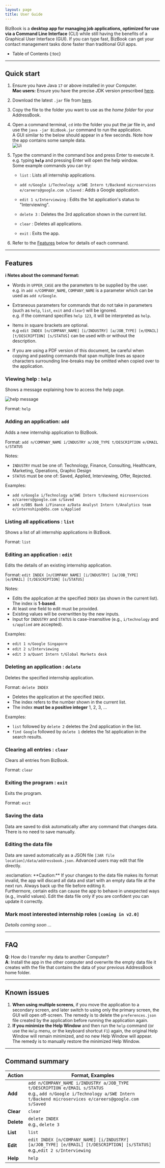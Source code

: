 ```yaml
---
layout: page
title: User Guide
---
```


BizBook is a **desktop app for managing job applications, optimized for use via a Command Line Interface** (CLI) while still having the benefits of a Graphical User Interface (GUI). If you can type fast, BizBook can get your contact management tasks done faster than traditional GUI apps.

* Table of Contents
{:toc}

--------------------------------------------------------------------------------------------------------------------

## Quick start

1. Ensure you have Java `17` or above installed in your Computer.<br>
   **Mac users:** Ensure you have the precise JDK version prescribed [here](https://se-education.org/guides/tutorials/javaInstallationMac.html).

1. Download the latest `.jar` file from [here](https://github.com/AY2526S1-CS2103T-T10-1/tp/).

1. Copy the file to the folder you want to use as the _home folder_ for your AddressBook.

1. Open a command terminal, `cd` into the folder you put the jar file in, and use the `java -jar BizBook.jar` command to run the application.<br>
   A GUI similar to the below should appear in a few seconds. Note how the app contains some sample data.<br>
   ![Ui](images/Ui.png)

1. Type the command in the command box and press Enter to execute it. e.g. typing **`help`** and pressing Enter will open the help window.<br>
   Some example commands you can try:

   * `list` : Lists all internship applications.

   * `add n/Google i/Technology a/SWE Intern t/Backend microservices e/careers@google.com s/Saved` : Adds a Google application.

   * `edit 1 s/Interviewing` : Edits the 1st application's status to "Interviewing".

   * `delete 3` : Deletes the 3rd application shown in the current list.

   * `clear` : Deletes all applications.

   * `exit` : Exits the app.

1. Refer to the [Features](#features) below for details of each command.

--------------------------------------------------------------------------------------------------------------------

## Features

<div markdown="block" class="alert alert-info">

**:information_source: Notes about the command format:**<br>

* Words in `UPPER_CASE` are the parameters to be supplied by the user.<br>
  e.g. in `add n/COMPANY_NAME`, `COMPANY_NAME` is a parameter which can be used as `add n/Google`.

* Extraneous parameters for commands that do not take in parameters (such as `help`, `list`, `exit` and `clear`) will be ignored.<br>
  e.g. if the command specifies `help 123`, it will be interpreted as `help`.

* Items in square brackets are optional.<br>
  e.g `edit INDEX [n/COMPANY_NAME] [i/INDUSTRY] [a/JOB_TYPE] [e/EMAIL] [t/DESCRIPTION] [s/STATUS]` can be used with or without the description.

* If you are using a PDF version of this document, be careful when copying and pasting commands that span multiple lines as space characters surrounding line-breaks may be omitted when copied over to the application.
</div>

### Viewing help : `help`

Shows a message explaining how to access the help page.

![help message](images/helpMessage.png)

Format: `help`


### Adding an application: `add`

Adds a new internship application to BizBook.

Format: `add n/COMPANY_NAME i/INDUSTRY a/JOB_TYPE t/DESCRIPTION e/EMAIL s/STATUS`

Notes:
- `INDUSTRY` must be one of: Technology, Finance, Consulting, Healthcare, Marketing, Operations, Graphic Design
- `STATUS` must be one of: Saved, Applied, Interviewing, Offer, Rejected.

Examples:
* `add n/Google i/Technology a/SWE Intern t/Backend microservices e/careers@google.com s/Saved`
* `add n/DBS Bank i/Finance a/Data Analyst Intern t/Analytics team e/internships@dbs.com s/Applied`

### Listing all applications : `list`

Shows a list of all internship applications in BizBook.

Format: `list`

### Editing an application : `edit`

Edits the details of an existing internship application.

Format: `edit INDEX [n/COMPANY_NAME] [i/INDUSTRY] [a/JOB_TYPE] [e/EMAIL] [t/DESCRIPTION] [s/STATUS]`

Notes:
* Edits the application at the specified `INDEX` (as shown in the current list). The index is **1-based**.
* At least one field to edit must be provided.
* Existing values will be overwritten by the new inputs.
* Input for `INDUSTRY` and `STATUS` is case-insensitive (e.g., `i/technology` and `s/applied` are accepted).

Examples:
* `edit 1 n/Google Singapore`
* `edit 2 s/Interviewing`
* `edit 3 a/Quant Intern t/Global Markets desk`

### Deleting an application : `delete`

Deletes the specified internship application.

Format: `delete INDEX`

* Deletes the application at the specified `INDEX`.
* The index refers to the number shown in the current list.
* The index **must be a positive integer** 1, 2, 3, …​

Examples:
* `list` followed by `delete 2` deletes the 2nd application in the list.
* `find Google` followed by `delete 1` deletes the 1st application in the search results.

### Clearing all entries : `clear`

Clears all entries from BizBook.

Format: `clear`

### Exiting the program : `exit`

Exits the program.

Format: `exit`

### Saving the data

Data are saved to disk automatically after any command that changes data. There is no need to save manually.

### Editing the data file

Data are saved automatically as a JSON file `[JAR file location]/data/addressbook.json`. Advanced users may edit that file directly.

<div markdown="span" class="alert alert-warning">:exclamation: **Caution:**
If your changes to the data file makes its format invalid, the app will discard all data and start with an empty data file at the next run. Always back up the file before editing it.<br>
Furthermore, certain edits can cause the app to behave in unexpected ways (e.g., invalid values). Edit the data file only if you are confident you can update it correctly.
</div>

### Mark most interested internship roles `[coming in v2.0]`

_Details coming soon ..._

--------------------------------------------------------------------------------------------------------------------

## FAQ

**Q**: How do I transfer my data to another Computer?<br>
**A**: Install the app in the other computer and overwrite the empty data file it creates with the file that contains the data of your previous AddressBook home folder.

--------------------------------------------------------------------------------------------------------------------

## Known issues

1. **When using multiple screens**, if you move the application to a secondary screen, and later switch to using only the primary screen, the GUI will open off-screen. The remedy is to delete the `preferences.json` file created by the application before running the application again.
2. **If you minimize the Help Window** and then run the `help` command (or use the `Help` menu, or the keyboard shortcut `F1`) again, the original Help Window will remain minimized, and no new Help Window will appear. The remedy is to manually restore the minimized Help Window.

--------------------------------------------------------------------------------------------------------------------

## Command summary

Action | Format, Examples
--------|------------------
**Add** | `add n/COMPANY_NAME i/INDUSTRY a/JOB_TYPE t/DESCRIPTION e/EMAIL s/STATUS` <br> e.g., `add n/Google i/Technology a/SWE Intern t/Backend microservices e/careers@google.com s/Saved`
**Clear** | `clear`
**Delete** | `delete INDEX`<br> e.g., `delete 3`
**List** | `list`
**Edit** | `edit INDEX [n/COMPANY_NAME] [i/INDUSTRY] [a/JOB_TYPE] [e/EMAIL] [t/DESCRIPTION] [s/STATUS]`<br> e.g.,`edit 2 s/Interviewing`
**Help** | `help`
